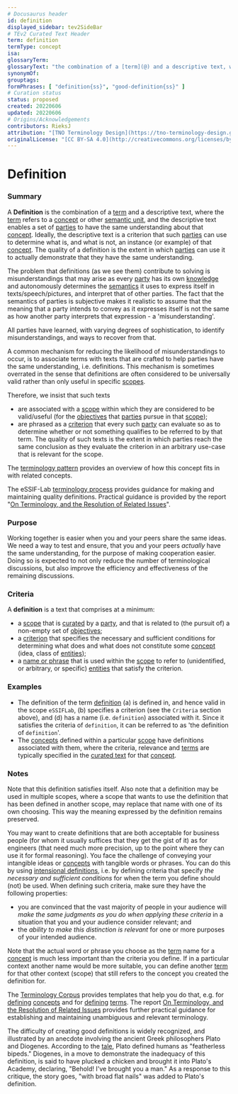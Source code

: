 ```yaml
---
# Docusaurus header
id: definition
displayed_sidebar: tev2SideBar
# TEv2 Curated Text Header
term: definition
termType: concept
isa:
glossaryTerm:
glossaryText: "the combination of a [term](@) and a descriptive text, where the [term](@) refers to a [concept](@) or other [semantic unit](@), and the descriptive text enables a set of [parties](@) to have the same understanding about that [concept](@). Ideally, the descriptive text is a criterion that such [parties](@) can use to determine what is, and what is not, an instance (or example) of that [concept](@)."
synonymOf:
grouptags:
formPhrases: [ "definition{ss}", "good-definition{ss}" ]
# Curation status
status: proposed
created: 20220606
updated: 20220606
# Origins/Acknowledgements
contributors: RieksJ
attribution: "[TNO Terminology Design](https://tno-terminology-design.github.io/tev2-specifications/docs)"
originalLicense: "[CC BY-SA 4.0](http://creativecommons.org/licenses/by-sa/4.0/?ref=chooser-v1)"
---
```


# Definition

### Summary
A **Definition** is the combination of a [term](@) and a descriptive text, where the [term](@) refers to a [concept](@) or other [semantic unit](@), and the descriptive text enables a set of [parties](@) to have the same understanding about that [concept](@). Ideally, the descriptive text is a criterion that such [parties](@) can use to determine what is, and what is not, an instance (or example) of that [concept](@). The quality of a definition is the extent in which [parties](@) can use it to actually demonstrate that they have the same understanding.

The problem that definitions (as we see them) contribute to solving is misunderstandings that may arise as every [party](@) has its own [knowledge](@) and autonomously determines the [semantics](@) it uses to express itself in texts/speech/pictures, and interpret that of other parties. The fact that the semantics of parties is subjective makes it realistic to assume that the meaning that a party intends to convey as it expresses itself is not the same as how another party interprets that expression - a 'misunderstanding'.

All parties have learned, with varying degrees of sophistication, to identify misunderstandings, and ways to recover from that.

A common mechanism for reducing the likelihood of misunderstandings to occur, is to associate terms with texts that are crafted to help parties have the same understanding, i.e. definitions. This mechanism is sometimes overrated in the sense that definitions are often considered to be universally valid rather than only useful in specific [scopes](@).

Therefore, we insist that such texts

- are associated with a [scope](@) within which they are considered to be valid/useful (for the [objectives](@) that [parties](@) pursue in that [scope](@));
- are phrased as a [criterion](https://www.lexico.com/definition/criterion) that every such [party](@) can evaluate so as to determine whether or not something qualifies to be referred to by that term.
The quality of such texts is the extent in which parties reach the same conclusion as they evaluate the criterion in an arbitrary use-case that is relevant for the scope.

The [terminology pattern](pattern:terminology@) provides an overview of how this concept fits in with related concepts.

The eSSIF-Lab [terminology process](@) provides guidance for making and maintaining quality definitions.
Practical guidance is provided by the report "[On Terminology, and the Resolution of Related Issues](http://resolver.tudelft.nl/uuid:964a90da-da81-4d38-9f45-84f3f5fa96b3)".

### Purpose
Working together is easier when you and your peers share the same ideas. We need a way to test and ensure, that you and your peers _actually_ have the same understanding, for the purpose of making cooperation easier. Doing so is expected to not only reduce the number of terminological discussions, but also improve the efficiency and effectiveness of the remaining discussions.

### Criteria
A **definition** is a text that comprises at a minimum:

- a [scope](@) that is [curated](@) by a [party](@), and that is related to (the pursuit of) a non-empty set of [objectives](@);
- a [criterion](https://www.lexico.com/definition/criterion) that specifies the necessary and sufficient conditions for determining what does and what does not constitute some [concept](@) (idea, class of [entities](@));
- a [name or phrase](term@) that is used within the [scope](@) to refer to (unidentified, or arbitrary, or specific) [entities](@) that satisfy the criterion.

### Examples

- The definition of the term [definition](@) (a) is defined in, and hence valid in the scope `eSSIFLab`, (b) specifies a criterion (see the `Criteria` section above), and (d) has a name (i.e. `definition`) associated with it. Since it satisfies the criteria of `definition`, it can be referred to as 'the definition of `definition`'.
- The [concepts](@) defined within a particular [scope](@) have definitions associated with them, where the criteria, relevance and [terms](@) are typically specified in the [curated text](@) for that [concept](@).

### Notes

Note that this definition satisfies itself. Also note that a definition may be used in multiple scopes, where a scope that wants to use the definition that has been defined in another scope, may replace that name with one of its own choosing. This way the meaning expressed by the definition remains preserved.

You may want to create definitions that are both acceptable for business people (for whom it usually suffices that they get the gist of it) as for engineers (that need much more precision, up to the point where they can use it for formal reasoning). You face the challenge of conveying your intangible ideas or [concepts](@) with tangible words or phrases. You can do this by using [intensional definitions](https://en.wikipedia.org/wiki/Extensional_and_intensional_definitions), i.e. by defining criteria that specify *the necessary and sufficient conditions* for when the term you define should (not) be used. When defining such criteria, make sure they have the following properties:

- you are convinced that the vast majority of people in your audience will *make the same judgments as you do when applying these criteria* in a situation that you and your audience consider relevant; and
- the *ability to make this distinction is relevant* for one or more purposes of your intended audience.

Note that the actual word or phrase you choose as the [term](@) name for a [concept](@) is much less important than the criteria you define. If in a particular context another name would be more suitable, you can define another [term](@) for that other context (scope) that still refers to the concept you created the definition for.

The [Terminology Corpus](@) provides templates that help you do that, e.g. for [defining](@) [concepts](@) and for [defining](@) [terms](@). The report [On Terminology, and the Resolution of Related Issues](http://resolver.tudelft.nl/uuid:964a90da-da81-4d38-9f45-84f3f5fa96b3) provides further practical guidance for establishing and maintaining unambiguous and relevant terminology.

The difficulty of creating good definitions is widely recognized, and illustrated by an anecdote involving the ancient Greek philosophers Plato and Diogenes. According to the [tale](https://en.wikipedia.org/wiki/Diogenes#:~:text=According%20to%20Diogenes%20La%C3%ABrtius%2C%20when,flat%20nails%22%20to%20the%20definition.), Plato defined humans as "featherless bipeds." Diogenes, in a move to demonstrate the inadequacy of this definition, is said to have plucked a chicken and brought it into Plato's Academy, declaring, "Behold! I've brought you a man." As a response to this critique, the story goes, "with broad flat nails" was added to Plato's definition.
